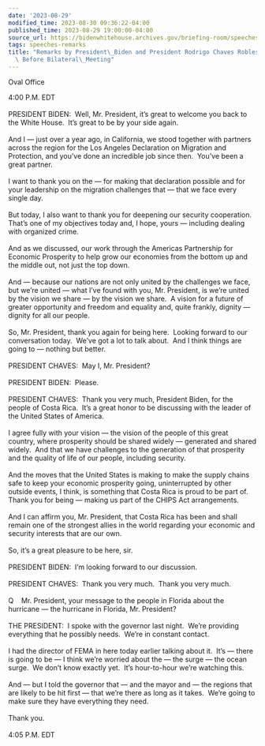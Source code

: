 ```yaml
---
date: '2023-08-29'
modified_time: 2023-08-30 09:36:22-04:00
published_time: 2023-08-29 19:00:00-04:00
source_url: https://bidenwhitehouse.archives.gov/briefing-room/speeches-remarks/2023/08/29/remarks-by-president-biden-and-president-rodrigo-chaves-robles-of-costa-rica-before-bilateral-meeting/
tags: speeches-remarks
title: "Remarks by President\_Biden and President Rodrigo Chaves Robles of Costa Rica\
  \ Before Bilateral\_Meeting"
---
```

 
Oval Office

4:00 P.M. EDT  
   
PRESIDENT BIDEN:  Well, Mr. President, it’s great to welcome you back to
the White House.  It’s great to be by your side again.   
   
And I — just over a year ago, in California, we stood together with
partners across the region for the Los Angeles Declaration on Migration
and Protection, and you’ve done an incredible job since then.  You’ve
been a great partner.  
   
I want to thank you on the — for making that declaration possible and
for your leadership on the migration challenges that — that we face
every single day.  
   
But today, I also want to thank you for deepening our security
cooperation.  That’s one of my objectives today and, I hope, yours —
including dealing with organized crime.   
   
And as we discussed, our work through the Americas Partnership for
Economic Prosperity to help grow our economies from the bottom up and
the middle out, not just the top down.   
   
And — because our nations are not only united by the challenges we face,
but we’re united — what I’ve found with you, Mr. President, is we’re
united by the vision we share — by the vision we share.  A vision for a
future of greater opportunity and freedom and equality and, quite
frankly, dignity — dignity for all our people.  
   
So, Mr. President, thank you again for being here.  Looking forward to
our conversation today.  We’ve got a lot to talk about.  And I think
things are going to — nothing but better.  
   
PRESIDENT CHAVES:  May I, Mr. President?    
   
PRESIDENT BIDEN:  Please.  
   
PRESIDENT CHAVES:  Thank you very much, President Biden, for the people
of Costa Rica.  It’s a great honor to be discussing with the leader of
the United States of America.   
   
I agree fully with your vision — the vision of the people of this great
country, where prosperity should be shared widely — generated and shared
widely.  And that we have challenges to the generation of that
prosperity and the quality of life of our people, including security.   
   
And the moves that the United States is making to make the supply chains
safe to keep your economic prosperity going, uninterrupted by other
outside events, I think, is something that Costa Rica is proud to be
part of.  Thank you for being — making us part of the CHIPS Act
arrangements.  
   
And I can affirm you, Mr. President, that Costa Rica has been and shall
remain one of the strongest allies in the world regarding your economic
and security interests that are our own.   
   
So, it’s a great pleasure to be here, sir.   
   
PRESIDENT BIDEN:  I’m looking forward to our discussion.  
   
PRESIDENT CHAVES:  Thank you very much.  Thank you very much.  
   
Q    Mr. President, your message to the people in Florida about the
hurricane — the hurricane in Florida, Mr. President?  
   
THE PRESIDENT:  I spoke with the governor last night.  We’re providing
everything that he possibly needs.  We’re in constant contact.   
   
I had the director of FEMA in here today earlier talking about it.  It’s
— there is going to be — I think we’re worried about the — the surge —
the ocean surge.  We don’t know exactly yet.  It’s hour-to-hour we’re
watching this.   
   
And — but I told the governor that — and the mayor and — the regions
that are likely to be hit first — that we’re there as long as it takes. 
We’re going to make sure they have everything they need.   
   
Thank you.  
   
4:05 P.M. EDT
